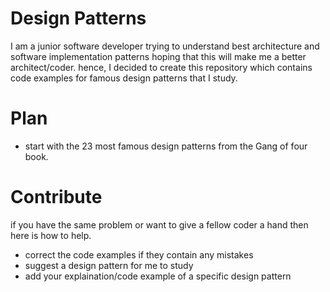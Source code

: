 # Design Patterns

I am a junior software developer trying to understand best architecture and software implementation patterns hoping that this will make me a better architect/coder. hence, I decided to create this repository which contains code examples for famous design patterns that I study.

# Plan

* start with the 23 most famous design patterns from the Gang of four book.

# Contribute

if you have the same problem or want to give a fellow coder a hand then here is how to help. 
<ul>
    <li>correct the code examples if they contain any mistakes</li>
    <li>suggest a design pattern for me to study</li>
    <li>add your explaination/code example of a specific design pattern</li>
</ul>
